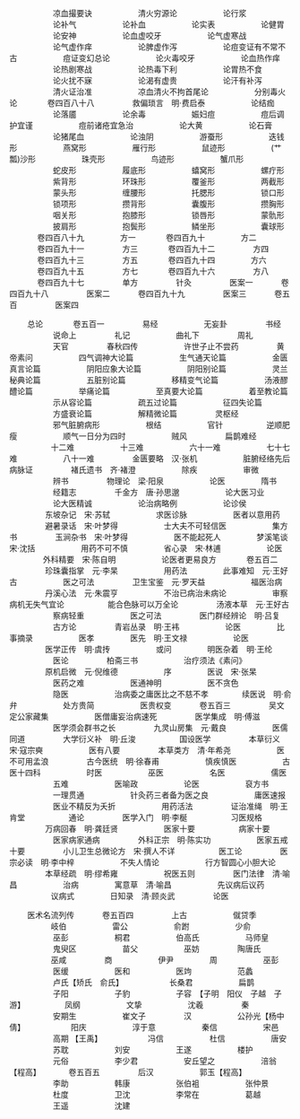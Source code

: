 <!-- { "loadSidebar": true } -->
　　 　　　 凉血撮要诀
　　 　　　 清火穷源论
　　 　　　 论行浆
　　 　　　 论补气
　　 　　　 论补血
　　 　　　 论实表
　　 　　　 论健胃
　　 　　　 论安神
　　 　　　 论血虚咬牙
　　 　　　 论气虚寒战
　　 　　　 论气虚作痒
　　 　　　 论脾虚作泻
　　 　　　 论痘变证有不常不古
　　 　　　 痘证变幻总论
　　 　　　 论火毒咬牙
　　 　　　 论血热作痒
　　 　　　 论热剧寒战
　　 　　　 论热毒下利
　　 　　　 论胃热不食
　　 　　　 论火扰不寐
　　 　　　 论渴有虚贵
　　 　　　 论汗有补泻
　　 　　　 清火证治准
　　 　　　 凉血清火不拘首尾论
　　 　　　 分别毒火论
　　 　 卷四百八十八
　　 　　 救偏琐言　明·费启泰
　　 　　　 论结痂
　　 　　　 论落靥
　　 　　　 论余毒
　　 　　　 娠妇痘
　　 　　　 痘后调护宜谨
　　 　　　 痘前诸疮宜急治
　　 　　　 论大黄
　　 　　　 论石膏
　　 　　　 论猪尾血
　　 　　　 论浊阴
　　 　　　 游蚕形
　　 　　　 迭钱形
　　 　　　 燕窝形
　　 　　　 雁行形
　　 　　　 鼠迹形
　　 　　　 (艹瓢)沙形
　　 　　　 珠壳形
　　 　　　 鸟迹形
　　 　　　 蟹爪形
　　 　　　 蛇皮形
　　 　　　 履底形
　　 　　　 蟢窝形
　　 　　　 螺疔形
　　 　　　 紫背形
　　 　　　 环珠形
　　 　　　 覆釜形
　　 　　　 两截形
　　 　　　 蒙头形
　　 　　　 缠腰形
　　 　　　 托腮形
　　 　　　 锁口形
　　 　　　 锁项形
　　 　　　 攒背形
　　 　　　 囊腹形
　　 　　　 攒胸形
　　 　　　 咽关形
　　 　　　 抱膝形
　　 　　　 锁唇形
　　 　　　 蒙骩形
　　 　　　 披肩形
　　 　　　 抱鬓形
　　 　　　 鳞坐形
　　 　　　 囊球形
　　 　 卷四百八十九
　　　　  方一
　　 　 卷四百九十
　　　　  方二
　　 　 卷四百九十一
　　 　　 方三
　　 　 卷四百九十二
　　 　　 方四
　　 　 卷四百九十三
　　 　　 方五
　　 　 卷四百九十四
　　　　  方六
　　 　 卷四百九十五
　　 　　 方七
　　 　 卷四百九十六
　　 　　 方八
　　 　 卷四百九十七
　　 　　 单方
　　 　　 针灸
　　 　　 医案一
　　　  卷四百九十八
　　 　　 医案二
　　　  卷四百九十九
　　 　　 医案三
　　　  卷五百
　　 　　 医案四

　　   总论
　　 　 卷五百一
　　 　　 易经
　　 　　　 无妄卦
　　 　　 书经
　　 　　　 说命上
　　 　　 礼记
　　 　　　 曲礼下
　　 　　 周礼
　　 　　　 天官
　　 　　 春秋四传
　　 　　　 许世子止不尝药
　　 　　 黄帝素问
　　 　　　 四气调神大论篇
　　 　　　 生气通天论篇
　　 　　　 金匮真言论篇
　　 　　　 阴阳应象大论篇
　　 　　　 阴阳别论篇
　　 　　　 灵兰秘典论篇
　　 　　　 五脏别论篇
　　 　　　 移精变气论篇
　　 　　　 汤液醪醴论篇
　　 　　　 举痛论篇
　　 　　　 至真要大论篇
　　 　　　 着至教论篇
　　 　　　 示从容论篇
　　 　　　 疏五过论篇
　　 　　　 征四失论篇
　　 　　　 方盛衰论篇
　　 　　　 解精微论篇
　　 　　 灵枢经
　　 　　　 邪气脏腑病形
　　 　　　 根结
　　 　　　 官针
　　　　　  逆顺肥瘦
　　 　　　 顺气一日分为四时
　　 　　　 贼风
　　 　　 扁鹊难经
　　　　　  十二难
　　 　　　 十三难
　　 　　　 六十一难
　　 　　　 七十七难
　　 　　　 八十一难
　　 　　 金匮要略　汉·张机
　　 　　　 脏腑经络先后病脉证
　　 　　 褚氏遗书　齐·褚澄
　　 　　　 除疾
　　 　　　 审微
　　 　　　 辨书
　　 　　 物理论　梁·阳泉
　　 　　　 论医
　　　　  隋书
　　 　　　 经籍志
　　 　　 千金方　唐·孙思邈
　　 　　　 论大医习业
　　 　　　 论大医精诚
　　 　　　 论治病略例
　　 　　　 论诊侯
　　 　　 东坡杂记　宋·苏轼
　　 　　　 求医诊脉
　　 　　　 医者以意用药
　　 　　 避暑录话　宋·叶梦得
　　 　　　 士大夫不可轻信医
　　 　　　 集方书
　　 　　 玉涧杂书　宋·叶梦得
　　 　　　 医不能起死人
　　　　  梦溪笔谈　宋·沈括
　　 　　　 用药不可不慎
　　　　  省心录　宋·林逋
　　 　　　 论医
　　　　  外科精要　宋·陈自明
　　 　　　 论医者更易良方
　　 　 卷五百二
　　 　　 珍珠囊指掌　元·李杲
　　 　　　 用药法
　　　　  此事难知　元·王好古
　　 　　　 医之可法
　　 　　 卫生宝鉴　元·罗天益
　　 　　　 福医治病
　　 　　 丹溪心法　元·朱震亨
　　 　　　 不治已病治未病论
　　 　　　 审察病机无失气宜论
　　　　　  能合色脉可以万全论
　　 　　 汤液本草　元·王好古
　　 　　　 察病轻重
　　 　　　 医之可法
　　 　　 医门群经辨论　明·吕复
　　 　　　 古方论
　　 　　 青岩丛录　明·王袆
　　 　　　 论医
　　　　  比事摘录
　　 　　　 医孝
　　　　  医先　明·王文禄
　　 　　　 论医
　　 　　 医学正传　明·虞抟
　　 　　　 或问
　　　　  明医杂着　明·王纶
　　 　　　 医论
　　 　　 柏斋三书
　　 　　　 治疗须法《素问》
　　 　　 原机启微　元·倪维德
　　 　　　 序
　　　　  医说　宋·张杲
　　 　　　 医药之难
　　 　　　 医通神明
　　 　　　 医不贪色
　　 　　　 隐医
　　 　　　 治病委之庸医比之不慈不孝　　　　  续医说　明·俞弁
　　 　　　 处方贵简
　　 　　　 医贵权变
　　　  卷五百三
　　 　　 吴文定公家藏集
　　 　　　 医僧庸妄治病速死
　　 　　 医学集成　明·傅滋
　　 　　　 医学须会群书之长
　　 　　 九灵山房集　元·戴良
　　 　　　 医儒同道
　　 　　 大学衍义补　明·丘浚
　　　　　  国设医学
　　 　　 本草衍义　宋·寇宗奭
　　 　　　 医有八要
　　 　　 本草类方　清·年希尧
　　 　　　 医不可用孟浪
　　 　　 古今医统　明·徐春甫
　　 　　　 慎疾慎医
　　 　　　 古医十四科
　　 　　　 时医
　　 　　　 巫医
　　 　　　 名医
　　 　　　 儒医
　　 　　　 五难
　　 　　　 医喻政
　　 　　　 论医
　　 　　　 裒方书
　　 　　　 一理贯通
　　 　　　 针灸药三者备为医之良
　　 　　　 庸医速报
　　 　　　 医业不精反为夭折
　　 　　　 用药活法
　　 　　 证治准绳　明·王肯堂
　　　　　  通论
　　 　　 医学入门　明·李梴
　　　　　  习医规格
　　 　　 万病回春　明·龚廷贤
　　 　　　 医家十要
　　　　　  病家十要
　　 　　　 医家病家通病
　　 　　 外科正宗　明·陈实功
　　 　　　 医家五戒十要
　　 　　 小儿卫生总微论方　宋·撰人不详　　 　　　 医工论
　　 　　 医宗必读　明·李中梓
　　 　　　 不失人情论
　　 　　　 行方智圆心小胆大论
　　 　　 本草经疏　明·缪希雍
　　 　　　 祝医五则
　　 　　 医门法律　清·喻昌
　　 　　　 治病
　　　　  寓意草　清·喻昌
　　 　　　 先议病后议药
　　　　　  议病式
　　　　  日知录　清·顾炎武
　　 　　     论医

　　 医术名流列传
　　　  卷五百四
　　 　　 上古
　　 　　　 僦贷季
　　　　　  岐伯
　　 　　　 雷公
　　 　　　 俞跗
　　 　　　 少俞
　　 　　　 巫彭
　　 　　　 桐君
　　 　　　 伯高氏
　　 　　　 马师皇
　　 　　　 鬼臾区
　　 　　　 苗父
　　 　　　 巫妨
　　 　　 陶唐氏
　　　　　  巫咸
　　 　　 商
　　 　　　 伊尹
　　　　  周
　　 　　　 巫彭
　　 　　　 医缓
　　 　　　 医和
　　 　　　 医竘
　　 　　　 范蠡
　　 　　　 卢氏【矫氏　俞氏】
　　 　　　 长桑君
　　 　　　 扁鹊
　　 　　　 子阳
　　 　　　 子豹
　　 　　　 子容　【子明　阳仪　子越　子游】　　 　　　 凤纲
　　 　　　 文挚
　　 　　　 沈羲
　　 　　 秦
　　 　　　 安期生
　　 　　　 崔文子
　　 　　 汉
　　 　　　 公孙光【杨中倩】
　　 　　　 阳庆
　　 　　　 淳于意
　　 　　　 秦信
　　 　　　 宋邑
　　 　　　 高期 【王禹】
　　 　　　 冯信
　　 　　　 杜信
　　 　　　 唐安
　　 　　　 苏耽
　　 　　　 刘安
　　 　　　 王遂
　　 　　　 楼护
　　 　　　 元俗
　　 　　　 李少君
　　 　　　 安丘望之
　　 　　　 涪翁【程高】
　　　  卷五百五
　　 　　 后汉
　　 　　　 郭玉【程高】
　　 　　　 李助
　　 　　　 韩康
　　 　　　 张伯袓
　　 　　　 张仲景
　　 　　　 杜度
　　 　　　 卫沈
　　 　　　 李常在
　　 　　　 葛越
　　 　　　 王遥
　　 　　　 沈建
